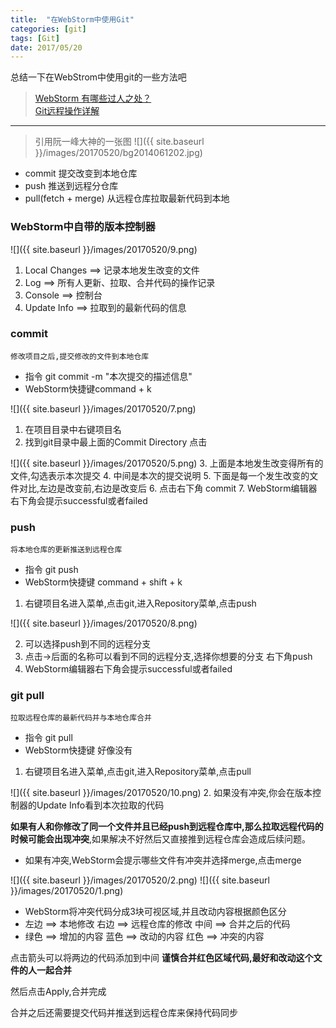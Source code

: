 ```yaml
---
title:  "在WebStorm中使用Git"
categories: [git]
tags: [Git]
date: 2017/05/20
---
```


总结一下在WebStrom中使用git的一些方法吧

>[WebStorm 有哪些过人之处？](https://www.zhihu.com/question/20936155) <br>
>[Git远程操作详解](http://www.ruanyifeng.com/blog/2014/06/git_remote.html)

---
> 引用阮一峰大神的一张图
![]({{ site.baseurl }}/images/20170520/bg2014061202.jpg)
* commit 提交改变到本地仓库
* push 推送到远程分仓库
* pull(fetch + merge) 从远程仓库拉取最新代码到本地

### WebStorm中自带的版本控制器
![]({{ site.baseurl }}/images/20170520/9.png)

1. Local Changes ==> 记录本地发生改变的文件
2. Log ==> 所有人更新、拉取、合并代码的操作记录
3. Console ==> 控制台
4. Update Info ==> 拉取到的最新代码的信息

### commit
`修改项目之后,提交修改的文件到本地仓库`
* 指令 git commit  -m "本次提交的描述信息"
* WebStorm快捷键command + k

![]({{ site.baseurl }}/images/20170520/7.png)
1. 在项目目录中右键项目名
2. 找到git目录中最上面的Commit Directory 点击

![]({{ site.baseurl }}/images/20170520/5.png)
3. 上面是本地发生改变得所有的文件,勾选表示本次提交
4. 中间是本次的提交说明
5. 下面是每一个发生改变的文件对比,左边是改变前,右边是改变后
6. 点击右下角 commit
7. WebStorm编辑器右下角会提示successful或者failed

### push
`将本地仓库的更新推送到远程仓库`
* 指令 git push
* WebStorm快捷键 command + shift + k

1. 右键项目名进入菜单,点击git,进入Repository菜单,点击push

![]({{ site.baseurl }}/images/20170520/8.png)

2. 可以选择push到不同的远程分支
3. 点击→后面的名称可以看到不同的远程分支,选择你想要的分支 右下角push
4. WebStorm编辑器右下角会提示successful或者failed

### git pull
`拉取远程仓库的最新代码并与本地仓库合并`
* 指令 git pull
* WebStorm快捷键 好像没有

1. 右键项目名进入菜单,点击git,进入Repository菜单,点击pull

![]({{ site.baseurl }}/images/20170520/10.png)
2. 如果没有冲突,你会在版本控制器的Update Info看到本次拉取的代码

**如果有人和你修改了同一个文件并且已经push到远程仓库中,那么拉取远程代码的时候可能会出现冲突**,如果解决不好然后又直接推到远程仓库会造成后续问题。

* 如果有冲突,WebStorm会提示哪些文件有冲突并选择merge,点击merge

![]({{ site.baseurl }}/images/20170520/2.png)
![]({{ site.baseurl }}/images/20170520/1.png)

* WebStorm将冲突代码分成3块可视区域,并且改动内容根据颜色区分
* 左边 ==> 本地修改  右边 ==> 远程仓库的修改  中间 ==> 合并之后的代码
* 绿色 ==> 增加的内容  蓝色 ==> 改动的内容  红色 ==> 冲突的内容

点击箭头可以将两边的代码添加到中间
**谨慎合并红色区域代码,最好和改动这个文件的人一起合并**

然后点击Apply,合并完成

合并之后还需要提交代码并推送到远程仓库来保持代码同步




